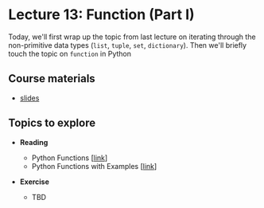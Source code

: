 # Lecture 13: Function (Part I)

Today, we'll first wrap up the topic from last lecture on iterating through the non-primitive data types (`list`, `tuple`, `set`, `dictionary`). Then we'll briefly touch the topic on `function` in Python

## Course materials
* [slides](https://docs.google.com/presentation/d/12dUwrwiOAzn6BliIbCGsmsZ5GiWft2t1wI8S6gZYfbc/edit#slide=id.p)

## Topics to explore
* **Reading**
  * Python Functions [[link](https://www.w3schools.com/python/python_functions.asp)]
  * Python Functions with Examples [[link](https://www.programiz.com/python-programming/function)]
  
* **Exercise**
  * TBD
